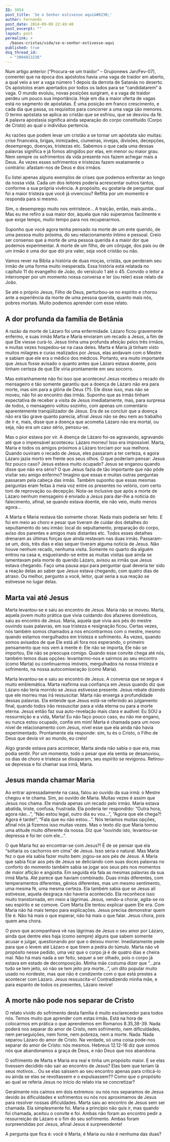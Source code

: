 ```yaml
---
ID: 3954
post_title: 'Se o Senhor estivesse aqui&#8230;'
author: Fernando
post_date: 2014-09-09 22:49:40
post_excerpt: ""
layout: post
permalink: >
  /bases-cristas/vida/se-o-senhor-estivesse-aqui
published: true
dsq_thread_id:
  - "3004813236"
---
```

Num artigo anterior (“Procura-se um traidor” – Gruponews Jan/Fev-07), comentei que na época dos apóstolos havia uma vaga de traidor em aberto, a qual veio a ser a vaga número 1 depois da derrota de Satanás no deserto. Os apóstolos eram apertados por todos os lados para se “candidatarem” à vaga. O mundo evoluiu, novas posições surgiram, e a vaga de traidor perdeu um pouco sua importância. Hoje em dia a maior oferta de vagas está no segmento de apóstatas. É uma posição em franco crescimento, e cada dia que passa, os requisitos para concorrer a uma vaga são menores. O termo apóstata se aplica ao cristão que se esfriou, que se desviou da fé. A palavra apostasia significa ainda separação do corpo constituído (Corpo de Cristo) ao qual o indivíduo pertencia.

As razões que podem levar um cristão a se tornar um apóstata são muitas: crise financeira, brigas, inimizades, ciumeiras, invejas, divisões, decepções, desemprego, doenças, tristezas etc. Sabemos o que cada uma dessas palavras significa e já fomos atingidos por elas, em menor ou maior grau. Nem sempre os sofrimentos da vida presente nos fazem achegar mais a Deus. Às vezes esses sofrimentos e tristezas fazem exatamente o contrário: afastam-nos de Deus e dos irmãos.

Eu listei apenas alguns exemplos de crises que podemos enfrentar ao longo da nossa vida. Cada um dos leitores poderia acrescentar outros tantos, conforme a sua própria vivência. A propósito, eu gostaria de perguntar qual foi a maior tristeza que você já vivenciou? Reflita por um momento e responda para si mesmo.

Sim, o desemprego muito nos entristece... A traição, então, mais ainda... Mas eu me refiro a sua maior dor, àquela que não superamos facilmente e que exige tempo, muito tempo para nos recuperarmos.

Suponho que você agora tenha pensado na morte de um ente querido, de uma pessoa muito próxima, do seu relacionamento íntimo e pessoal. Creio ser consenso que a morte de uma pessoa querida é a maior dor que podemos experimentar. A morte de um filho, de um cônjuge, dos pais ou de um irmão é uma dor que dói pra valer, seja você cristão ou não.

Vamos rever na Bíblia a história de duas moças, cristãs, que perderam seu irmão de uma forma muito inesperada. Essa história está relatada no capítulo 11 do evangelho de João, do versículo 1 até o 45. Convido o leitor a interromper por um momento nossa conversa e ler (ou reler) esse relato de João.

Se até o próprio Jesus, Filho de Deus, perturbou-se no espírito e chorou ante a experiência da morte de uma pessoa querida, quanto mais nós, pobres mortais. Muito podemos aprender com esse relato.

<h2>A dor profunda da família de Betânia</h2>

A razão da morte de Lázaro foi uma enfermidade. Lázaro ficou gravemente enfermo, e suas irmãs Marta e Maria enviaram um recado a Jesus, a fim de que Ele viesse curá-lo. Jesus tinha uma profunda afeição pelos três irmãos, e muitas vezes hospedou-se na casa deles. Marta e Maria já tinham visto muitos milagres e curas realizados por Jesus, elas andavam com o Mestre e sabiam que ele era o médico dos médicos. Portanto, era muito importante que Jesus fosse avisado o quanto antes que Lázaro estava doente, pois tinham certeza de que Ele viria prontamente em seu socorro.

Mas estranhamente não foi isso que aconteceu! Jesus recebeu o recado do mensageiro e tão somente garantiu que a doença de Lázaro não era para morte, mas sim para a glória de Deus (?!). Ele disse isso, mas não se moveu, não foi ao encontro das irmãs. Suponho que as irmãs tinham expectativa de receber a visita de Jesus imediatamente, mas, para surpresa de todos, o mensageiro voltou sozinho, com apenas um comentário aparentemente tranqüilizador de Jesus. Era de se concluir que a doença não era tão grave quanto parecia, afinal Jesus não se deu nem ao trabalho de ir e, mais, disse que a doença que acometia Lázaro não era mortal, ou seja, não era um caso sério, pensou-se.

Mas o pior estava por vir. A doença de Lázaro foi-se agravando, agravando até que o impensável aconteceu: Lázaro morreu! Isso era impossível. Marta, Maria e todos os amigos próximos a Lázaro torciam por sua melhora. Quando ouviram o recado de Jesus, eles passaram a ter certeza, e agora Lázaro jazia morto em frente aos seus olhos. O que poderiam pensar: Jesus fez pouco caso? Jesus estava muito ocupado? Jesus se enganou quando disse que não era sério? O que Jesus fazia de tão importante que não pôde visitar seu amigo enfermo? Imagino que essas e muitas outras perguntas passaram pela cabeça das irmãs. Também suponho que essas mesmas perguntas eram feitas à meia voz entre os presentes no velório, com certo tom de reprovação ou decepção. Nota-se inclusive que após a morte de Lázaro nenhum mensageiro é enviado a Jesus para dar-lhe a notícia do falecimento, afinal, se quando estava doente, ele não veio, muito menos agora...

A Marta e Maria restava tão somente chorar. Nada mais poderia ser feito. E foi em meio ao choro e pesar que tiveram de cuidar dos detalhes do sepultamento do seu irmão: local do sepultamento, preparação do corpo, aviso dos parentes e amigos mais distantes etc. Todos esses detalhes drenaram as últimas forças que ainda restavam nas duas irmãs. Passaram-se um, dois, três dias e elas sequer tiveram alguma notícia de Jesus. Não houve nenhum recado, nenhuma visita. Somente no quarto dia alguém entrou na casa e, esgueirando-se entre as muitas visitas que ainda se lamentavam pela morte do querido Lázaro, avisou as irmãs que Jesus estava chegando. Faço uma pausa aqui para perguntar qual deveria ter sido a reação delas ao saber que Jesus estava chegando, com quatro dias de atraso. Ou melhor, pergunto a você, leitor, qual seria a sua reação se estivesse no lugar delas.

<h2>Marta vai até Jesus</h2>

Marta levantou-se e saiu ao encontro de Jesus. Maria não se moveu. Marta, aquela jovem muito prática que vivia cuidando dos afazeres domésticos, saiu ao encontro de Jesus. Maria, aquela que vivia aos pés do mestre ouvindo suas palavras, em sua tristeza e resignação ficou. Certas vezes, nós também somos chamados a nos encontrarmos com o mestre, mesmo quando estamos mergulhados em tristeza e sofrimento. Às vezes, quando somos avisados de que Ele está ali fora nos esperando, o primeiro pensamento que nos vem à mente é: Ele não se importa, Ele não se importou, Ele não se preocupa comigo. Quando esse convite chega até nós, também temos duas opções: levantarmo-nos e sairmos ao seu encontro (como Marta) ou continuarmos imóveis, mergulhados na nossa tristeza e sofrimento, na nossa autocomiseração (como Maria).

Marta levantou-se e saiu ao encontro de Jesus. A conversa que se segue é muito emblemática. Marta reafirma sua confiança em Jesus quando diz que Lázaro não teria morrido se Jesus estivesse presente. Jesus rebate dizendo que ele morreu mas irá ressuscitar. Marta não enxerga a profundidade dessas palavras. Ela entende que Jesus está-se referindo ao julgamento final, quando todos irão ressuscitar para a vida eterna ou para a morte eterna. Jesus então faz sua auto-revelação mais clara e audível: Eu SOU a ressurreição e a vida, Marta! Eu não faço pouco caso, eu não me engano, eu nunca estou ocupado, confie em mim! Marta é chamada para um novo nível de relacionamento com Jesus, nível esse que ela ainda não havia experimentado. Prontamente ela responde: sim, tu és o Cristo, o Filho de Deus que devia vir ao mundo, eu creio!

Algo grande estava para acontecer, Marta ainda não sabia o que era, mas podia sentir. Por um momento, todo o pesar que ela sentia se desanuviou, os dias de choro e tristeza se dissiparam, seu espírito se revigorou. Retirou-se depressa e foi chamar sua irmã, Maria.

<h2>Jesus manda chamar Maria</h2>

Ao entrar apressadamente na casa, falou ao ouvido da sua irmã: o Mestre chegou e te chama. Sim, ao ouvido de Maria. Muitas vezes é assim que Jesus nos chama. Ele manda apenas um recado pelo irmão. Maria estava abatida, triste, confusa, frustrada. Ela poderia ter respondido: “Outra hora, agora não...”, “Não estou legal, outro dia eu vou...”, “Agora que ele chega?! Agora é tarde!”, “Fala que eu não estou...”. Nós teríamos muitas opções, afinal nós já fizemos isso muitas vezes. Mas o texto diz que Maria tomou uma atitude muito diferente da nossa. Diz que “ouvindo isto, levantou-se depressa e foi ter com ele...”.

O que Maria fez ao encontrar-se com Jesus?! É de se pensar que ela “soltaria os cachorros em cima” de Jesus. Isso seria o natural. Mas Maria fez o que ela sabia fazer muito bem: jogou-se aos pés de Jesus. A Maria que sabia ficar aos pés de Jesus se deliciando com suas doces palavras no conforto do momento também sabia se jogar aos seus pés nos momentos de maior aflição e angústia. Em seguida ela fala as mesmas palavras da sua irmã Marta. Até parece que haviam combinado. Duas irmãs diferentes, com temperamentos diferentes, gênios diferentes, mas um mesmo sentimento, uma mesma fé, uma mesma certeza. Ela também sabia que se Jesus ali estivesse, aquela desgraça não haveria acontecido. Ela reconhece isso muito transtornada, em meio a lágrimas. Jesus, vendo-a chorar, agita-se no seu espírito e se comove. Com Marta Ele tentou explicar quem Ele era. Com Maria não há mais tempo para explicações. Jesus precisa demonstrar quem Ele é. Não há mais o que esperar, não há mais o que falar. Jesus chora, pois quem ama chora.

O povo que acompanhava vê nas lágrimas de Jesus o seu amor por Lázaro, ainda que dentre eles haja (como sempre) alguns que sabem somente acusar e julgar, questionando por que o deixou morrer. Imediatamente pede para que o levem até Lázaro e que tirem a pedra do túmulo. Marta não vê propósito nesse pedido, uma vez que o corpo já é de quatro dias e cheira mal. Não há mais nada a ser feito, sequer a ser olhado, pois o corpo já estava em estado de decomposição. Minha mãe costuma dizer que “...pra tudo se tem jeito, só não se tem jeito pra morte...”, um dito popular muito usado no nordeste, mas que não é condizente com o que está prestes a acontecer com Lázaro. Jesus ressuscita-o! Contradizendo minha mãe, e para espanto de todos os presentes, Lázaro revive!

<h2>A morte não pode nos separar de Cristo</h2>

O relato vívido do sofrimento desta família é muito esclarecedor para todos nós. Temos muito que aprender com estas irmãs. Está na hora de colocarmos em prática o que aprendemos em Romanos 8.35,38-39. Nada poderá nos separar do amor de Cristo, nem sofrimento, nem dificuldades, nem perseguições, nem fome, nem pobreza, nem a morte. Nada. Nada separou Lázaro do amor de Cristo. Na verdade, só uma coisa pode-nos separar do amor de Cristo: nós mesmos. Hebreus 12.12-16 diz que somos nós que abandonamos a graça de Deus, e não Deus que nos abandona.

O sofrimento de Marta e Maria era real e tinha um propósito maior. E se elas tivessem decidido não sair ao encontro de Jesus? Elas bem que teriam lá seus motivos... Ou se elas saíssem ao seu encontro apenas para criticá-lo ou ainda se elas se revoltassem e o expulsassem?? Como que o propósito ao qual se referia Jesus no início do relato iria se concretizar?

Geralmente nós caímos em dois extremos: ou nós nos separamos de Jesus devido às dificuldades e sofrimentos ou nós nos aproximamos de Jesus para resolver nossas dificuldades. Marta saiu ao encontro de Jesus sem ser chamada. Ela simplesmente foi. Maria a princípio não quis ir, mas quando foi chamada, aceitou o convite e foi. Ambas não foram ao encontro pedir a ressurreição de Lázaro e o fim do seu sofrimento. Ambas foram surpreendidas por Jesus, afinal Jesus é surpreendente!

A pergunta que fica é: você é Marta, é Maria ou não é nenhuma das duas?
